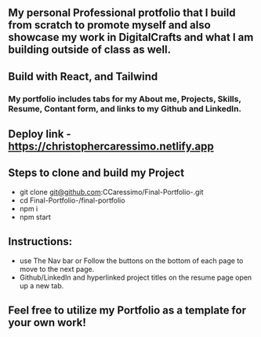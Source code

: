 ## My personal Professional protfolio that I build from scratch to promote myself and also showcase my work in DigitalCrafts and what I am building outside of class as well.

## Build with React, and Tailwind

### My portfolio includes tabs for my About me, Projects, Skills, Resume, Contant form, and links to my Github and LinkedIn.

## Deploy link - https://christophercaressimo.netlify.app

## Steps to clone and build my Project

* git clone git@github.com:CCaressimo/Final-Portfolio-.git
* cd Final-Portfolio-/final-portfolio
* npm i 
* npm start

## Instructions:

* use The Nav bar or Follow the buttons on the bottom of each page to move to the next page.
* Github/LinkedIn and hyperlinked project titles on the resume page open up a new tab.

## Feel free to utilize my Portfolio as a template for your own work!
